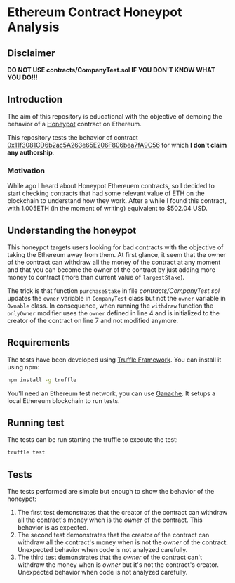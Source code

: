# Ethereum Contract Honeypot Analysis

## Disclaimer
**DO NOT USE contracts/CompanyTest.sol IF YOU DON'T KNOW WHAT YOU DO!!!**

## Introduction

The aim of this repository is educational with the objective of demoing the behavior of a [Honeypot](https://en.wikipedia.org/wiki/Honeypot_(computing)) contract on Ethereum.


This repository tests the behavior of contract [0x11f3081CD6b2ac5A263e65E206F806bea7fA9C56](https://etherscan.io/address/0x11f3081CD6b2ac5A263e65E206F806bea7fA9C56#code) for which **I don't claim any authorship**.

### Motivation
While ago I heard about Honeypot Ethereuem contracts, so I decided to start checking contracts that had some relevant value of ETH on the blockchain to understand how they work. After a while I found this contract, with 1.005ETH (in the moment of writing) equivalent to $502.04 USD.

## Understanding the honeypot
This honeypot targets users looking for bad contracts with the objective of taking the Ethereum away from them. At first glance, it seem that the owner of the contract can withdraw all the money of the contract at any moment and that you can become the owner of the contract by just adding more money to contract (more than current value of `largestStake`).

The trick is that function `purchaseStake` in file *contracts/CompanyTest.sol* updates the `owner` variable in `CompanyTest` class but not the `owner` variable in `Ownable` class. In consequence, when running the `withdraw` function the `onlyOwner` modifier uses the `owner` defined in line 4 and is initialized to the creator of the contract on line 7 and not modified anymore.


## Requirements
The tests have been developed using [Truffle Framework](https://truffleframework.com/). You can install it using npm:

```bash
npm install -g truffle
```

You'll need an Ethereum test network, you can use [Ganache](https://truffleframework.com/ganache). It setups a local Ethereum blockchain to run tests.

## Running test
The tests can be run starting the truffle to execute the test:
```bash
truffle test
```

## Tests
The tests performed are simple but enough to show the behavior of the honeypot:
1. The first test demonstrates that the creator of the contract can withdraw all the contract's money when is the *owner* of the contract. This behavior is as expected.
2. The second test demonstrates that the creator of the contract can withdraw all the contract's money when is not the *owner* of the contract. Unexpected behavior when code is not analyzed carefully.
3. The third test demonstrates that the *owner* of the contract can't withdraw the money when is *owner* but it's not the contract's creator. Unexpected behavior when code is not analyzed carefully.
